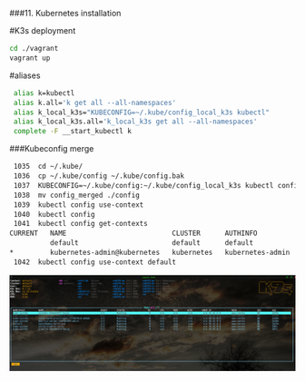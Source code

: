 ###11. Kubernetes installation

#K3s deployment
```bash
cd ./vagrant
vagrant up
```

#aliases
```bash
 alias k=kubectl
 alias k.all='k get all --all-namespaces'
 alias k_local_k3s="KUBECONFIG=~/.kube/config_local_k3s kubectl"
 alias k_local_k3s.all='k_local_k3s get all --all-namespaces'
 complete -F __start_kubectl k
```

###Kubeconfig merge
```bash
 1035  cd ~/.kube/
 1036  cp ~/.kube/config ~/.kube/config.bak 
 1037  KUBECONFIG=~/.kube/config:~/.kube/config_local_k3s kubectl config view --flatten > ./config_merged
 1038  mv config_merged ./config
 1039  kubectl config use-context
 1040  kubectl config 
 1041  kubectl config get-contexts 
CURRENT   NAME                          CLUSTER      AUTHINFO           NAMESPACE
          default                       default      default            
*         kubernetes-admin@kubernetes   kubernetes   kubernetes-admin 
 1042  kubectl config use-context default
```

![k9s Screen](Screenshot_20220526_175132.png)
